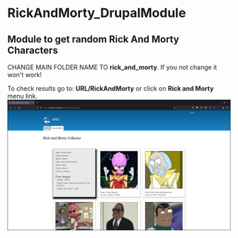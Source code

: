 # RickAndMorty_DrupalModule
## Module to get random Rick And Morty Characters

CHANGE MAIN FOLDER NAME TO **rick_and_morty**. If you not change it won't work!

To check results go to: **URL/RickAndMorty** or click on **Rick and Morty** menu link.
![](https://github.com/leonelmoyanoo/RickAndMorty_DrupalModule/blob/master/src/img/Rick%20and%20Morty%20drupal%20module.png?raw=true)
